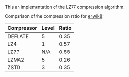 This an implementation of the LZ77 compression algorithm.

Comparison of the compression ratio for [enwik8](https://www.mattmahoney.net/dc/text.html):

| Compressor | Level | Ratio |
|-|-|-|
| DEFLATE | 5 | 0.35 |
| LZ4 | 1 | 0.57 |
| LZ77 | N/A | 0.55 |
| LZMA2 | 5 | 0.26 |
| ZSTD | 3 | 0.35 |
